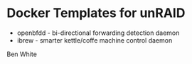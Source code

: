 # Docker Templates for unRAID #

  * openbfdd - bi-directional forwarding detection daemon
  * ibrew - smarter kettle/coffe machine control daemon

Ben White

